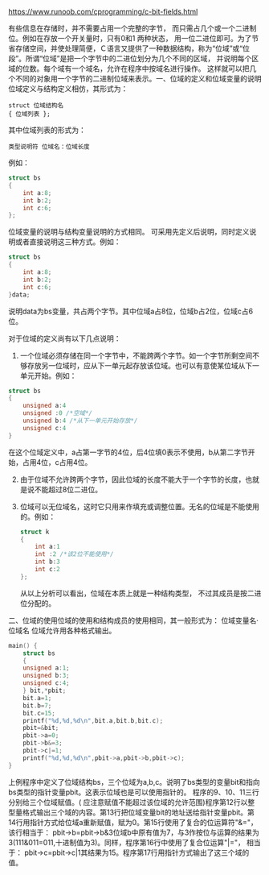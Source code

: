 https://www.runoob.com/cprogramming/c-bit-fields.html

有些信息在存储时，并不需要占用一个完整的字节， 而只需占几个或一个二进制位。例如在存放一个开关量时，只有0和1 两种状态， 用一位二进位即可。为了节省存储空间，并使处理简便，Ｃ语言又提供了一种数据结构，称为“位域”或“位段”。所谓“位域”是把一个字节中的二进位划分为几个不同的区域， 并说明每个区域的位数。每个域有一个域名，允许在程序中按域名进行操作。 这样就可以把几个不同的对象用一个字节的二进制位域来表示。一、位域的定义和位域变量的说明位域定义与结构定义相仿，其形式为：

~~~
struct 位域结构名
{ 位域列表 };
~~~

其中位域列表的形式为：

~~~
类型说明符 位域名：位域长度
~~~


例如：

~~~c
struct bs
{
    int a:8;
    int b:2;
    int c:6;
};
~~~

位域变量的说明与结构变量说明的方式相同。 可采用先定义后说明，同时定义说明或者直接说明这三种方式。例如：

~~~c
struct bs
{
    int a:8;
    int b:2;
    int c:6;
}data;
~~~

说明data为bs变量，共占两个字节。其中位域a占8位，位域b占2位，位域c占6位。

对于位域的定义尚有以下几点说明：

1. 一个位域必须存储在同一个字节中，不能跨两个字节。如一个字节所剩空间不够存放另一位域时，应从下一单元起存放该位域。也可以有意使某位域从下一单元开始。例如：

~~~c
struct bs
{
    unsigned a:4
    unsigned :0 /*空域*/
    unsigned b:4 /*从下一单元开始存放*/
    unsigned c:4
}
~~~

在这个位域定义中，a占第一字节的4位，后4位填0表示不使用，b从第二字节开始，占用4位，c占用4位。

2. 由于位域不允许跨两个字节，因此位域的长度不能大于一个字节的长度，也就是说不能超过8位二进位。

3. 位域可以无位域名，这时它只用来作填充或调整位置。无名的位域是不能使用的。例如：

   ~~~c
   struct k
   {
       int a:1
       int :2 /*该2位不能使用*/
       int b:3
       int c:2
   };
   ~~~


   从以上分析可以看出，位域在本质上就是一种结构类型， 不过其成员是按二进位分配的。

二、位域的使用位域的使用和结构成员的使用相同，其一般形式为： 位域变量名·位域名 位域允许用各种格式输出。

~~~c
main() {
	struct bs
	{
    unsigned a:1;
    unsigned b:3;
    unsigned c:4;
    } bit,*pbit;
    bit.a=1;
    bit.b=7;
    bit.c=15;
    printf("%d,%d,%d\n",bit.a,bit.b,bit.c);
    pbit=&bit;
    pbit->a=0;
    pbit->b&=3;
    pbit->c|=1;
    printf("%d,%d,%d\n",pbit->a,pbit->b,pbit->c);
}
~~~

上例程序中定义了位域结构bs，三个位域为a,b,c。说明了bs类型的变量bit和指向bs类型的指针变量pbit。这表示位域也是可以使用指针的。
程序的9、10、11三行分别给三个位域赋值。( 应注意赋值不能超过该位域的允许范围)程序第12行以整型量格式输出三个域的内容。第13行把位域变量bit的地址送给指针变量pbit。第14行用指针方式给位域a重新赋值，赋为0。第15行使用了复合的位运算符"&="， 该行相当于： pbit->b=pbit->b&3位域b中原有值为7，与3作按位与运算的结果为3(111&011=011,十进制值为3)。同样，程序第16行中使用了复合位运算"|="， 相当于： pbit->c=pbit->c|1其结果为15。程序第17行用指针方式输出了这三个域的值。